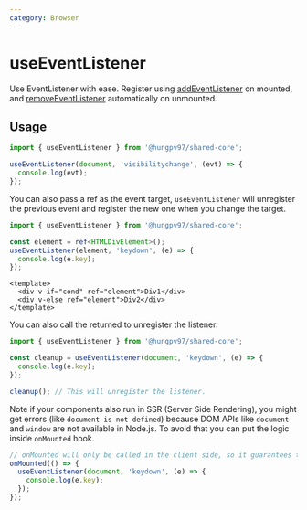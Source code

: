 ```yaml
---
category: Browser
---
```


# useEventListener

<FunctionInfo :frontmatter="$frontmatter" package="Share - Core" fn="useEventListener" />

Use EventListener with ease. Register using [addEventListener](https://developer.mozilla.org/en-US/docs/Web/API/EventTarget/addEventListener) on mounted, and [removeEventListener](https://developer.mozilla.org/en-US/docs/Web/API/EventTarget/removeEventListener) automatically on unmounted.

## Usage

```js
import { useEventListener } from '@hungpv97/shared-core';

useEventListener(document, 'visibilitychange', (evt) => {
  console.log(evt);
});
```

You can also pass a ref as the event target, `useEventListener` will unregister the previous event and register the new one when you change the target.

```ts
import { useEventListener } from '@hungpv97/shared-core';

const element = ref<HTMLDivElement>();
useEventListener(element, 'keydown', (e) => {
  console.log(e.key);
});
```

```vue
<template>
  <div v-if="cond" ref="element">Div1</div>
  <div v-else ref="element">Div2</div>
</template>
```

You can also call the returned to unregister the listener.

```ts
import { useEventListener } from '@hungpv97/shared-core';

const cleanup = useEventListener(document, 'keydown', (e) => {
  console.log(e.key);
});

cleanup(); // This will unregister the listener.
```

Note if your components also run in SSR (Server Side Rendering), you might get errors (like `document is not defined`) because DOM APIs like `document` and `window` are not available in Node.js. To avoid that you can put the logic inside `onMounted` hook.

```ts
// onMounted will only be called in the client side, so it guarantees the DOM APIs are available.
onMounted(() => {
  useEventListener(document, 'keydown', (e) => {
    console.log(e.key);
  });
});
```
